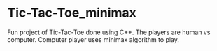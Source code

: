 # Tic-Tac-Toe_minimax

Fun project of Tic-Tac-Toe done using C++. 
The players are human vs computer. Computer player uses minimax algorithm to play.

